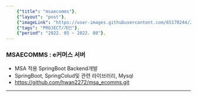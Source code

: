 ```yaml
---
    {"title": "msaecomms"},
    {"layout": "post"},
    {"imageLink": "https://user-images.githubusercontent.com/65170244/222345379-db443a34-9537-4bdd-8999-1061a0eed245.png"},
    {"tags": "PROJECT/개인"},
    {"period": "2022. 05 ~ 2022. 08"},
---
```


### MSAECOMMS : e커머스 서버

- MSA 적용 SpringBoot Backend개발
- SpringBoot, SpringColud및 관련 라이브러리, Mysql
- https://github.com/hwan2272/msa_ecomms.git

---

